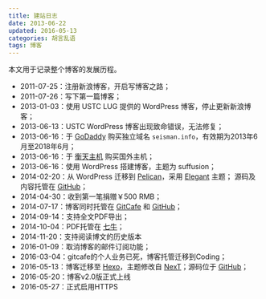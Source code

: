 ```yaml
---
title: 建站日志
date: 2013-06-22
updated: 2016-05-13
categories: 胡言乱语
tags: 博客
---
```


本文用于记录整个博客的发展历程。

<!--more-->

- 2011-07-25：注册新浪博客，开启写博客之路；
- 2011-07-26：写下第一篇博客；
- 2013-01-03：使用 USTC LUG 提供的 WordPress 博客，停止更新新浪博客；
- 2013-06-13：USTC WordPress 博客出现致命错误，无法修复；
- 2013-06-16：于 [GoDaddy][] 购买独立域名 `seisman.info`，有效期为2013年6月至2018年6月；
- 2013-06-16：于 [衡天主机][] 购买国外主机；
- 2013-06-16：使用 WordPress 搭建博客，主题为 suffusion；
- 2014-02-20：从 WordPress 迁移到 [Pelican][]，采用 [Elegant][] 主题；
              源码及内容托管在 [GitHub](https://github.com/seisman/seisman.info.v1)；
- 2014-04-30：收到第一笔捐赠￥500 RMB；
- 2014-07-17：博客同时托管在 [GitCafe][] 和 [GitHub][]；
- 2014-09-14：支持全文PDF导出；
- 2014-10-04：PDF托管在 [七牛][]；
- 2014-11-20：支持阅读博文的历史版本
- 2016-01-09：取消博客的邮件订阅功能；
- 2016-03-04：gitcafe的个人业务已死，博客托管迁移到Coding；
- 2016-05-13：博客迁移至 [Hexo][]，主题修改自 [NexT][]；源码位于 [GitHub](https://github.com/seisman/seisman.info)；
- 2016-05-20：博客v2.0版正式上线
- 2016-05-27：正式启用HTTPS

[GoDaddy]: https://www.godaddy.com
[衡天主机]: http://www.hengtian.cc
[Pelican]: https://github.com/getpelican/pelican
[Elegant]: https://github.com/talha131/pelican-elegant
[GitCafe]: https://gitcafe.com
[GitHub]: https://github.com
[七牛]: http://www.qiniu.com/
[Hexo]: https://hexo.io
[NexT]: https://github.com/iissnan/hexo-theme-next
